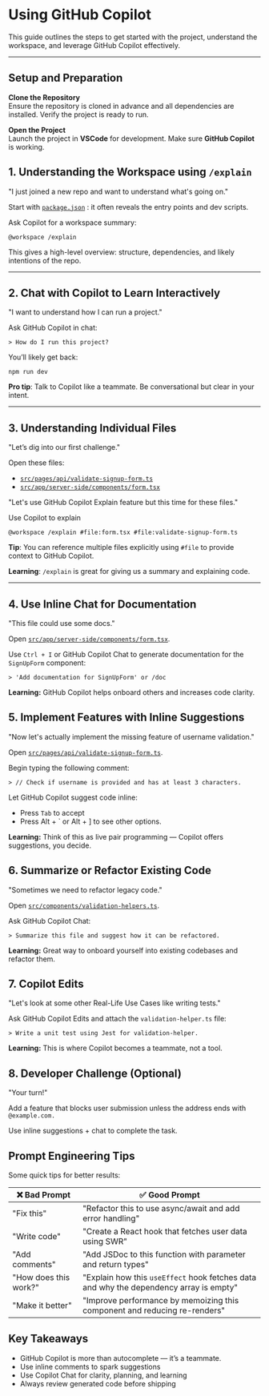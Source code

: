 # Using GitHub Copilot

This guide outlines the steps to get started with the project, understand the workspace, and leverage GitHub Copilot effectively.

---

## Setup and Preparation

**Clone the Repository**  
  Ensure the repository is cloned in advance and all dependencies are installed. Verify the project is ready to run.

**Open the Project**  
  Launch the project in **VSCode** for development. 
  Make sure **GitHub Copilot** is working.


## 1. Understanding the Workspace using ```/explain```
"I just joined a new repo and want to understand what's going on."

Start with [`package.json`](./package.json) : it often reveals the entry points and dev scripts.

Ask Copilot for a workspace summary:
```
@workspace /explain
```

This gives a high-level overview: structure, dependencies, and likely intentions of the repo.

---

## 2.  Chat with Copilot to Learn Interactively
"I want to understand how I can run a project."

Ask GitHub Copilot in chat:  
```
> How do I run this project?
```
You’ll likely get back:
```
npm run dev
```
**Pro tip**: Talk to Copilot like a teammate. Be conversational but clear in your intent.

---

## 3. Understanding Individual Files
"Let’s dig into our first challenge."

Open these files:
  - [`src/pages/api/validate-signup-form.ts`](./src/pages/api/validate-signup-form.ts)
  - [`src/app/server-side/components/form.tsx`](./src/app/server-side/components/form.tsx)

"Let's use GitHub Copilot Explain feature but this time for these files."

Use Copilot to explain
```
@workspace /explain #file:form.tsx #file:validate-signup-form.ts
```
**Tip**: You can reference multiple files explicitly using `#file` to provide context to GitHub Copilot.

**Learning**: ```/explain``` is great for giving us a summary and explaining code.

---

## 4. Use Inline Chat for Documentation

"This file could use some docs."

Open [`src/app/server-side/components/form.tsx`](./src/app/server-side/components/form.tsx).

Use `Ctrl + I` or GitHub Copilot Chat to generate documentation for the `SignUpForm` component:
```
> 'Add documentation for SignUpForm' or /doc
```

**Learning:** GitHub Copilot helps onboard others and increases code clarity.

## 5. Implement Features with Inline Suggestions

"Now let's actually implement the missing feature of username validation."

Open [`src/pages/api/validate-signup-form.ts`](./src/pages/api/validate-signup-form.ts).

Begin typing the following comment:
  ```
  > // Check if username is provided and has at least 3 characters.
  ```

Let GitHub Copilot suggest code inline:
- Press `Tab` to accept
- Press Alt + ` or Alt + ] to see other options.

**Learning:** Think of this as live pair programming — Copilot offers suggestions, you decide.

## 6. Summarize or Refactor Existing Code

"Sometimes we need to refactor legacy code."

Open [`src/components/validation-helpers.ts`](./src/components/validation-helpers.ts).

Ask GitHub Copilot Chat:
```
> Summarize this file and suggest how it can be refactored.
```

**Learning:** Great way to onboard yourself into existing codebases and refactor them.

## 7. Copilot Edits

"Let's look at some other Real-Life Use Cases like writing tests."

  Ask GitHub Copilot Edits and attach the ```validation-helper.ts``` file:
  ```
  > Write a unit test using Jest for validation-helper.
  ```

**Learning:** This is where Copilot becomes a teammate, not a tool.

## 8. Developer Challenge (Optional)
"Your turn!"

Add a feature that blocks user submission unless the address ends with ```@example.com.```

Use inline suggestions + chat to complete the task.

## Prompt Engineering Tips

Some quick tips for better results:

| ❌ Bad Prompt                         | ✅ Good Prompt                                                                 |
|-------------------------------------|--------------------------------------------------------------------------------|
| "Fix this"                          | "Refactor this to use async/await and add error handling"                     |
| "Write code"                        | "Create a React hook that fetches user data using SWR"                        |
| "Add comments"                      | "Add JSDoc to this function with parameter and return types"                 |
| "How does this work?"               | "Explain how this `useEffect` hook fetches data and why the dependency array is empty" |
| "Make it better"                    | "Improve performance by memoizing this component and reducing re-renders"    |


## Key Takeaways
- GitHub Copilot is more than autocomplete — it’s a teammate.
- Use inline comments to spark suggestions
- Use Copilot Chat for clarity, planning, and learning
- Always review generated code before shipping